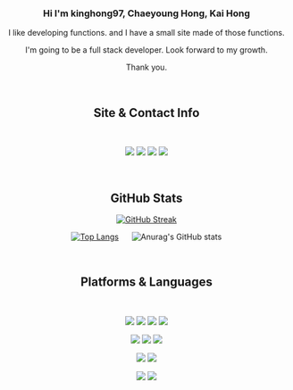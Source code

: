 <div align=center>
  
  <p>
 <h3> Hi I'm kinghong97, Chaeyoung Hong, Kai Hong</h3> 
     
  I like developing functions. and I have a small site made of those functions.<br/>
     
  I'm going to be a full stack developer. Look forward to my growth.<br/>
 
  Thank you.<br/>
</p>
  <br/>
  
   ## Site & Contact Info
  
  <br/>
  <p>
        <a href="https://www.kungtool.com/" target="_blank"><img src="https://img.shields.io/badge/-%23_kungtool-orange?style=flat-square&logoColor=white"/></a>
    <a href="https://velog.io/@kinghong97" target="_blank"><img src="https://img.shields.io/badge/blog-blueviolet?&style=flat-square&logo=blogger&logoColor=white"/></a>
      <a href="https://www.linkedin.com/in/chaeyoung-hong-41b0b622b/" target="_blank"><img src="https://img.shields.io/badge/linked_in-0A66C2?style=flat-square&logo=Linkedin&logoColor=white"/></a>
    <a href="mailto:gladay014@gmail.com" target="_blank"><img src="https://img.shields.io/badge/gmail-EA4335?style=flat-square&logo=Gmail&logoColor=white"/></a>

</p>
<br/>

 ## GitHub Stats

[![GitHub Streak](https://github-readme-streak-stats.herokuapp.com?user=kinghong97&theme=flag-india&hide_border=true&date_format=%5BY.%5Dn.j&stroke=DDDDDD00&currStreakLabel=FF8F1D&currStreakNum=519E30&fire=FF8F1D&ring=FF8F1D)](https://git.io/streak-stats)
  
  
  [![Top Langs](https://github-readme-stats.vercel.app/api/top-langs/?username=kinghong97&langs_count=10&hide=jupyter%20notebook&title_color=ff8f1d&text_color=5ba43c&layout=compact&hide_border=true&card_width=235)](https://github.com/anuraghazra/github-readme-stats)&nbsp;&nbsp;&nbsp;&nbsp;&nbsp;&nbsp;![Anurag's GitHub stats](https://github-readme-stats.vercel.app/api?username=kinghong97&hide=commits&show_icons=true&icon_color=ff8f1d&theme=flag-india&hide_border=true&hide_title=true&hide_rank=true)


  <br/>
  
  ## Platforms & Languages
  
  <br/>
<p>
  
  <img src="https://img.shields.io/badge/html5-E34F26?style=for-the-badge&logo=html5&logoColor=white">
  <img src="https://img.shields.io/badge/css-1572B6?style=for-the-badge&logo=css3&logoColor=white">
  <img src="https://img.shields.io/badge/javascript-F7DF1E?style=for-the-badge&logo=javascript&logoColor=black">
  <img src="https://img.shields.io/badge/jquery-0769AD?style=for-the-badge&logo=jquery&logoColor=white">
</p>
  <p>
  <img src="https://img.shields.io/badge/python-3776AB?style=for-the-badge&logo=python&logoColor=white">
    <img src="https://img.shields.io/badge/django-092E20?style=for-the-badge&logo=django&logoColor=white">
  <img src="https://img.shields.io/badge/flask-000000?style=for-the-badge&logo=flask&logoColor=white">
  
</p>
  <p>
       <img src="https://img.shields.io/badge/mongoDB-47A248?style=for-the-badge&logo=MongoDB&logoColor=white">
        <img src="https://img.shields.io/badge/bootstrap-7952B3?style=for-the-badge&logo=bootstrap&logoColor=white">
</p>
<p>
  <img src="https://img.shields.io/badge/github-181717?style=for-the-badge&logo=github&logoColor=white">
  <img src="https://img.shields.io/badge/git-F05032?style=for-the-badge&logo=git&logoColor=white">
</p>
</div>
</div>

